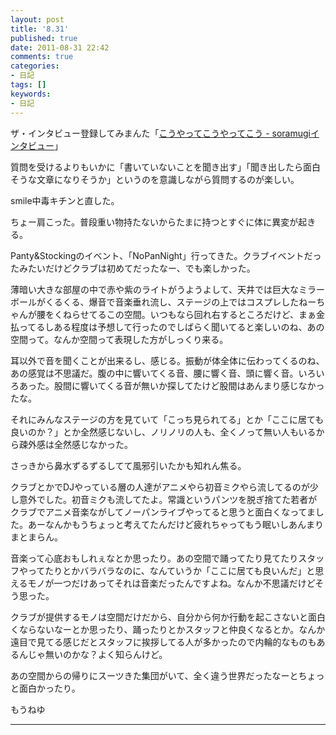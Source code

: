 ```yaml
---
layout: post
title: '8.31'
published: true
date: 2011-08-31 22:42
comments: true
categories:
- 日記
tags: []
keywords:
- 日記
---
```

ザ・インタビュー登録してみまんた「[こうやってこうやってこう - soramugiインタビュー](http://theinterviews.jp/soramugi "こうやってこうやってこう - soramugiインタビュー")」

質問を受けるよりもいかに「書いていないことを聞き出す」「聞き出したら面白そうな文章になりそうか」というのを意識しながら質問するのが楽しい。

smile中毒キチンと直した。

ちょー肩こった。普段重い物持たないからたまに持つとすぐに体に異変が起きる。

Panty&amp;Stockingのイベント、「NoPanNight」行ってきた。クラブイベントだったみたいだけどクラブは初めてだったなー、でも楽しかった。

薄暗い大きな部屋の中で赤や紫のライトがうようよして、天井では巨大なミラーボールがくるくる、爆音で音楽垂れ流し、ステージの上ではコスプレしたねーちゃんが腰をくねらせてるこの空間。いつもなら回れ右するところだけど、まぁ金払ってるしある程度は予想して行ったのでしばらく聞いてると楽しいのね、あの空間って。なんか空間って表現した方がしっくり来る。

耳以外で音を聞くことが出来るし、感じる。振動が体全体に伝わってくるのね、あの感覚は不思議だ。腹の中に響いてくる音、腰に響く音、頭に響く音。いろいろあった。股間に響いてくる音が無いか探してたけど股間はあんまり感じなかったな。

それにみんなステージの方を見ていて「こっち見られてる」とか「ここに居ても良いのか？」とか全然感じないし、ノリノリの人も、全くノって無い人もいるから疎外感は全然感じなかった。

さっきから鼻水ずるずるしてて風邪引いたかも知れん焦る。

クラブとかでDJやっている層の人達がアニメやら初音ミクやら流してるのが少し意外でした。初音ミクも流してたよ。常識というパンツを脱ぎ捨てた若者がクラブでアニメ音楽ながしてノーパンライブやってると思うと面白くなってました。あーなんかもうちょっと考えてたんだけど疲れちゃってもう眠いしあんまりまとまらん。

音楽って心底おもしれぇなとか思ったり。あの空間で踊ってたり見てたりスタッフやってたりとかバラバラなのに、なんていうか「ここに居ても良いんだ」と思えるモノが一つだけあってそれは音楽だったんですよね。なんか不思議だけどそう思った。

クラブが提供するモノは空間だけだから、自分から何か行動を起こさないと面白くならないなーとか思ったり、踊ったりとかスタッフと仲良くなるとか。なんか遠目で見てる感じだとスタッフに挨拶してる人が多かったので内輪的なものもあるんじゃ無いのかな？よく知らんけど。

あの空間からの帰りにスーツきた集団がいて、全く違う世界だったなーとちょっと面白かったり。

もうねゆ

---

